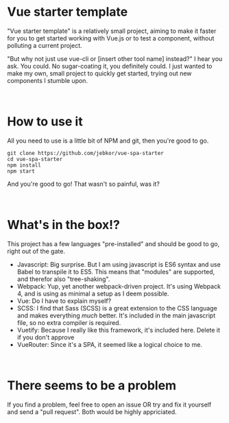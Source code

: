 # Vue starter template
"Vue starter template" is a relatively small project, aiming to make it faster for you to get started working with Vue.js or to test a component, without polluting a current project.

"But why not just use vue-cli or [insert other tool name] instead?" I hear you ask. You could. No sugar-coating it, you definitely could. I just wanted to make my own, small project to quickly get started, trying out new components I stumble upon.

<br>

# How to use it
All you need to use is a little bit of NPM and git, then you're good to go.

```
git clone https://github.com/jebkor/vue-spa-starter
cd vue-spa-starter
npm install
npm start
```

And you're good to go! That wasn't so painful, was it?

<br>

# What's in the box!?
This project has a few languages "pre-installed" and should be good to go, right out of the gate.
- Javascript: Big surprise. But I am using javascript is ES6 syntax and use Babel to transpile it to ES5. This means that "modules" are supported, and therefor also "tree-shaking".
- Webpack: Yup, yet another webpack-driven project. It's using Webpack 4, and is using as minimal a setup as I deem possible.
- Vue: Do I have to explain myself?
- SCSS: I find that Sass (SCSS) is a great extension to the CSS language and makes everything *much* better. It's included in the main javascript file, so no extra compiler is required.
- Vuetify: Because I really like this framework, it's included here. Delete it if you don't approve
- VueRouter: Since it's a SPA, it seemed like a logical choice to me.

<br>

# There seems to be a problem
If you find a problem, feel free to open an issue OR try and fix it yourself and send a "pull request". Both would be highly appriciated.
